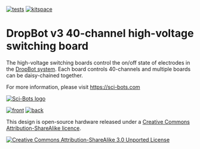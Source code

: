 [![tests](https://github.com/sci-bots/dropbot-40-channel-HV-switching-board.kicad/actions/workflows/build.yml/badge.svg)](https://github.com/sci-bots/dropbot-40-channel-HV-switching-board.kicad/actions/workflows/build.yml)
[![kitspace](https://img.shields.io/website?down_color=red&down_message=no&label=kitspace&up_color=sucess&up_message=ok&url=https%3A%2F%2Fkitspace.org%2Fboards%2Fgithub.com%2Fsci-bots%2Fdropbot-40-channel-HV-switching-board.kicad)](https://kitspace.org/boards/github.com/sci-bots/dropbot-40-channel-HV-switching-board.kicad)
# DropBot v3 40-channel high-voltage switching board

The high-voltage switching boards control the on/off state of electrodes in the [DropBot system][dropbot]. Each board controls 40-channels and multiple boards can be daisy-chained together.

For more information, please visit https://sci-bots.com

[![Sci-Bots logo](docs/png/sci-bots-logo.png)][sci-bots]

[![front](docs/png/front-small.png)](png/front.png)
[![back](docs/png/back-small.png)](png/back.png)

This design is open-source hardware released under a [Creative Commons Attribution-ShareAlike licence][cc-by-sa].

[![Creative Commons Attribution-ShareAlike 3.0 Unported License](https://i.creativecommons.org/l/by-sa/3.0/88x31.png)][cc-by-sa]

[dropbot]: https://github.com/sci-bots/dropbot-v3
[sci-bots]: https://sci-bots.com/
[cc-by-sa]: http://creativecommons.org/licenses/by-sa/3.0

